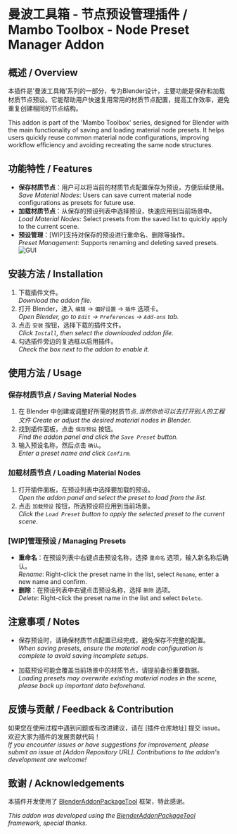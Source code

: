 # 曼波工具箱 - 节点预设管理插件 / Mambo Toolbox - Node Preset Manager Addon

## 概述 / Overview
本插件是'曼波工具箱'系列的一部分，专为Blender设计，主要功能是保存和加载材质节点预设。它能帮助用户快速复用常用的材质节点配置，提高工作效率，避免重复创建相同的节点结构。

This addon is part of the 'Mambo Toolbox' series, designed for Blender with the main functionality of saving and loading material node presets. It helps users quickly reuse common material node configurations, improving workflow efficiency and avoiding recreating the same node structures.

## 功能特性 / Features
- **保存材质节点**：用户可以将当前的材质节点配置保存为预设，方便后续使用。  
  *Save Material Nodes*: Users can save current material node configurations as presets for future use.
- **加载材质节点**：从保存的预设列表中选择预设，快速应用到当前场景中。  
  *Load Material Nodes*: Select presets from the saved list to quickly apply to the current scene.
- **预设管理**：[WIP]支持对保存的预设进行重命名、删除等操作。  
  *Preset Management*: Supports renaming and deleting saved presets.
![GUI](https://github.com/user-attachments/assets/4bf8e439-3b74-426f-8958-e9ef2c546ed9)

## 安装方法 / Installation
1. 下载插件文件。  
   *Download the addon file.*
2. 打开 Blender，进入 `编辑` -> `偏好设置` -> `插件` 选项卡。  
   *Open Blender, go to `Edit` -> `Preferences` -> `Add-ons` tab.*
3. 点击 `安装` 按钮，选择下载的插件文件。  
   *Click `Install`, then select the downloaded addon file.*
4. 勾选插件旁边的复选框以启用插件。  
   *Check the box next to the addon to enable it.*

## 使用方法 / Usage
### 保存材质节点 / Saving Material Nodes
1. 在 Blender 中创建或调整好所需的材质节点.*当然你也可以去打开别人的工程文件* 
   *Create or adjust the desired material nodes in Blender.*
2. 找到插件面板，点击 `保存预设` 按钮。  
   *Find the addon panel and click the `Save Preset` button.*
3. 输入预设名称，然后点击 `确认`。  
   *Enter a preset name and click `Confirm`.*

### 加载材质节点 / Loading Material Nodes
1. 打开插件面板，在预设列表中选择要加载的预设。  
   *Open the addon panel and select the preset to load from the list.*
2. 点击 `加载预设` 按钮，所选预设将应用到当前场景。  
   *Click the `Load Preset` button to apply the selected preset to the current scene.*

### [WIP]管理预设 / Managing Presets
- **重命名**：在预设列表中右键点击预设名称，选择 `重命名` 选项，输入新名称后确认。  
  *Rename*: Right-click the preset name in the list, select `Rename`, enter a new name and confirm.
- **删除**：在预设列表中右键点击预设名称，选择 `删除` 选项。  
  *Delete*: Right-click the preset name in the list and select `Delete`.

## 注意事项 / Notes
- 保存预设时，请确保材质节点配置已经完成，避免保存不完整的配置。  
  *When saving presets, ensure the material node configuration is complete to avoid saving incomplete setups.*


- 加载预设可能会覆盖当前场景中的材质节点，请提前备份重要数据。  
  *Loading presets may overwrite existing material nodes in the scene, please back up important data beforehand.*

## 反馈与贡献 / Feedback & Contribution
如果您在使用过程中遇到问题或有改进建议，请在 [插件仓库地址] 提交 issue。欢迎大家为插件的发展贡献代码！  
*If you encounter issues or have suggestions for improvement, please submit an issue at [Addon Repository URL]. Contributions to the addon's development are welcome!*

## 致谢 / Acknowledgements
本插件开发使用了 [BlenderAddonPackageTool](https://github.com/xzhuah/BlenderAddonPackageTool) 框架，特此感谢。

*This addon was developed using the [BlenderAddonPackageTool](https://github.com/xzhuah/BlenderAddonPackageTool) framework, special thanks.*